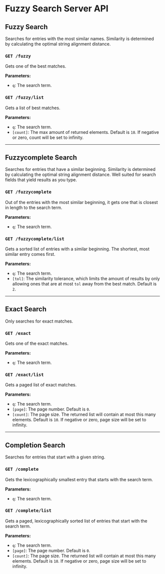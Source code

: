 # Fuzzy Search Server API

## Fuzzy Search

Searches for entries with the most similar names. Similarity is determined by calculating the optimal string alignment distance.

### `GET /fuzzy`

Gets one of the best matches.

**Parameters:**
- `q`: The search term.

### `GET /fuzzy/list`

Gets a list of best matches.

**Parameters:**
- `q`: The search term.
- `[count]`: The max amount of returned elements. Default is `10`. If negative or zero, count will be set to infinity.

---

## Fuzzycomplete Search

Searches for entries that have a similar beginning. Similarity is determined by calculating the optimal string alignment distance. Well suited for search fields that yield results as you type.

### `GET /fuzzycomplete`

Out of the entries with the most similar beginning, it gets one that is closest in length to the search term.

**Parameters:**
- `q`: The search term.

### `GET /fuzzycomplete/list`

Gets a sorted list of entries with a similar beginning. The shortest, most similar entry comes first.

**Parameters:**
- `q`: The search term.
- `[tol]`: The similarity tolerance, which limits the amount of results by only allowing ones that are at most `tol` away from the best match. Default is `2`.

---

## Exact Search

Only searches for exact matches.

### `GET /exact`

Gets one of the exact matches.

**Parameters:**
- `q`: The search term.

### `GET /exact/list`

Gets a paged list of exact matches.

**Parameters:**
- `q`: The search term.
- `[page]`: The page number. Default is `0`.
- `[count]`: The page size. The returned list will contain at most this many elements. Default is `10`. If negative or zero, page size will be set to infinity.


---

## Completion Search

Searches for entries that start with a given string.

### `GET /complete`

Gets the lexicographically smallest entry that starts with the search term.

**Parameters:**
- `q`: The search term.

### `GET /complete/list`

Gets a paged, lexicographically sorted list of entries that start with the search term.

**Parameters:**
- `q`: The search term.
- `[page]`: The page number. Default is `0`.
- `[count]`: The page size. The returned list will contain at most this many elements. Default is `10`. If negative or zero, page size will be set to infinity.

